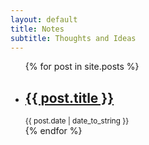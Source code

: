 ```yaml
---
layout: default
title: Notes
subtitle: Thoughts and Ideas
---
```

 
<ul>
{% for post in site.posts %}
  <li class="index-posts">
  <div class="index-post">
    <a class="index-post-item" href="{{ post.url }}">
      <h2>{{ post.title }}</h2>
    </a> 
  </div>
  <div class="index-post">
    <small class="index-post-item">{{ post.date | date_to_string }}</small>
  </div>
  </li>
{% endfor %}
</ul>
